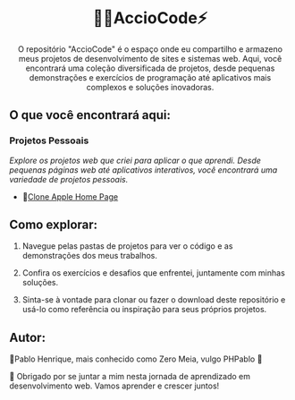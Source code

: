 


<h1 align="center">🧙‍♂️AccioCode⚡</h1>

<p align="center">O repositório "AccioCode" é o espaço onde eu compartilho e armazeno meus projetos de desenvolvimento de sites e sistemas web. Aqui, você encontrará uma coleção diversificada de projetos, desde pequenas demonstrações e exercícios de programação até aplicativos mais complexos e soluções inovadoras.<p/>

## O que você encontrará aqui:

### Projetos Pessoais
*Explore os projetos web que criei para aplicar o que aprendi. Desde pequenas páginas web até aplicativos interativos, você encontrará uma variedade de projetos pessoais.*

- 🍎[Clone Apple Home Page](https://github.com/phpablo/clone-homepage-apple)

## Como explorar:

1. Navegue pelas pastas de projetos para ver o código e as demonstrações dos meus trabalhos.

2. Confira os exercícios e desafios que enfrentei, juntamente com minhas soluções.

3. Sinta-se à vontade para clonar ou fazer o download deste repositório e usá-lo como referência ou inspiração para seus próprios projetos.


## Autor:

🚀Pablo Henrique, mais conhecido como Zero Meia, vulgo PHPablo 🥇

🧠 Obrigado por se juntar a mim nesta jornada de aprendizado em desenvolvimento web. Vamos aprender e crescer juntos!

